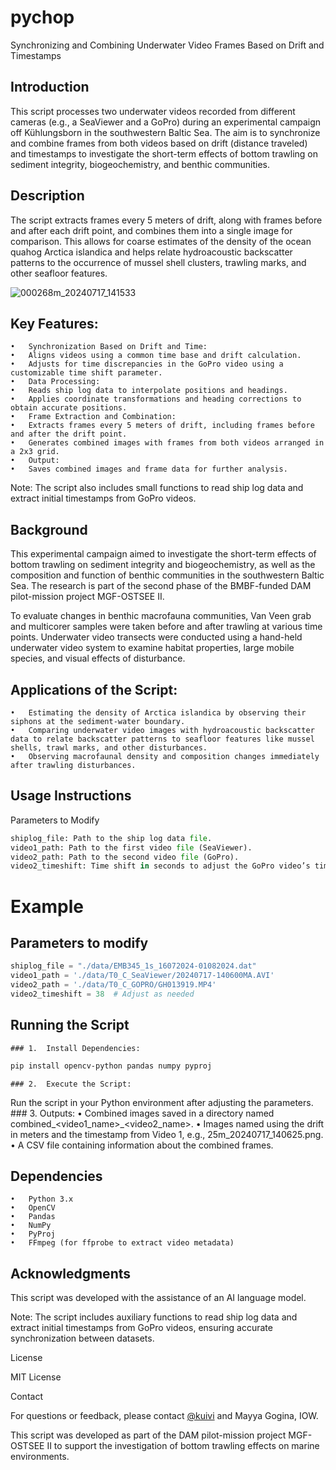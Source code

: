 # pychop

Synchronizing and Combining Underwater Video Frames Based on Drift and Timestamps

## Introduction

This script processes two underwater videos recorded from different cameras (e.g., a SeaViewer and a GoPro) during an experimental campaign off Kühlungsborn in the southwestern Baltic Sea. The aim is to synchronize and combine frames from both videos based on drift (distance traveled) and timestamps to investigate the short-term effects of bottom trawling on sediment integrity, biogeochemistry, and benthic communities.

## Description

The script extracts frames every 5 meters of drift, along with frames before and after each drift point, and combines them into a single image for comparison. This allows for coarse estimates of the density of the ocean quahog Arctica islandica and helps relate hydroacoustic backscatter patterns to the occurrence of mussel shell clusters, trawling marks, and other seafloor features.

![000268m_20240717_141533](https://github.com/user-attachments/assets/8e3f33be-8e17-4d7d-9894-98c6915b435e)

## Key Features:

	•	Synchronization Based on Drift and Time:
	•	Aligns videos using a common time base and drift calculation.
	•	Adjusts for time discrepancies in the GoPro video using a customizable time shift parameter.
	•	Data Processing:
	•	Reads ship log data to interpolate positions and headings.
	•	Applies coordinate transformations and heading corrections to obtain accurate positions.
	•	Frame Extraction and Combination:
	•	Extracts frames every 5 meters of drift, including frames before and after the drift point.
	•	Generates combined images with frames from both videos arranged in a 2x3 grid.
	•	Output:
	•	Saves combined images and frame data for further analysis.

Note: The script also includes small functions to read ship log data and extract initial timestamps from GoPro videos.

## Background

This experimental campaign aimed to investigate the short-term effects of bottom trawling on sediment integrity and biogeochemistry, as well as the composition and function of benthic communities in the southwestern Baltic Sea. The research is part of the second phase of the BMBF-funded DAM pilot-mission project MGF-OSTSEE II.

To evaluate changes in benthic macrofauna communities, Van Veen grab and multicorer samples were taken before and after trawling at various time points. Underwater video transects were conducted using a hand-held underwater video system to examine habitat properties, large mobile species, and visual effects of disturbance.

## Applications of the Script:

	•	Estimating the density of Arctica islandica by observing their siphons at the sediment-water boundary.
	•	Comparing underwater video images with hydroacoustic backscatter data to relate backscatter patterns to seafloor features like mussel shells, trawl marks, and other disturbances.
	•	Observing macrofaunal density and composition changes immediately after trawling disturbances.

## Usage Instructions

Parameters to Modify
```python 
shiplog_file: Path to the ship log data file.
video1_path: Path to the first video file (SeaViewer).
video2_path: Path to the second video file (GoPro).
video2_timeshift: Time shift in seconds to adjust the GoPro video’s timestamps for synchronization.
```

# Example

## Parameters to modify
``` python
shiplog_file = "./data/EMB345_1s_16072024-01082024.dat"
video1_path = './data/T0_C_SeaViewer/20240717-140600MA.AVI'
video2_path = './data/T0_C_GOPRO/GH013919.MP4'
video2_timeshift = 38  # Adjust as needed
```

## Running the Script

	### 1.	Install Dependencies:
```bash
pip install opencv-python pandas numpy pyproj
```

	### 2.	Execute the Script:
Run the script in your Python environment after adjusting the parameters.
	### 3.	Outputs:
	•	Combined images saved in a directory named combined_<video1_name>_<video2_name>.
	•	Images named using the drift in meters and the timestamp from Video 1, e.g., 25m_20240717_140625.png.
	•	A CSV file containing information about the combined frames.

## Dependencies

	•	Python 3.x
	•	OpenCV
	•	Pandas
	•	NumPy
	•	PyProj
	•	FFmpeg (for ffprobe to extract video metadata)

## Acknowledgments

This script was developed with the assistance of an AI language model.

Note: The script includes auxiliary functions to read ship log data and extract initial timestamps from GoPro videos, ensuring accurate synchronization between datasets.

License

MIT License

Contact

For questions or feedback, please contact [@kuivi](https://github.com/kuivi) and Mayya Gogina, IOW. 

This script was developed as part of the DAM pilot-mission project MGF-OSTSEE II to support the investigation of bottom trawling effects on marine environments.

